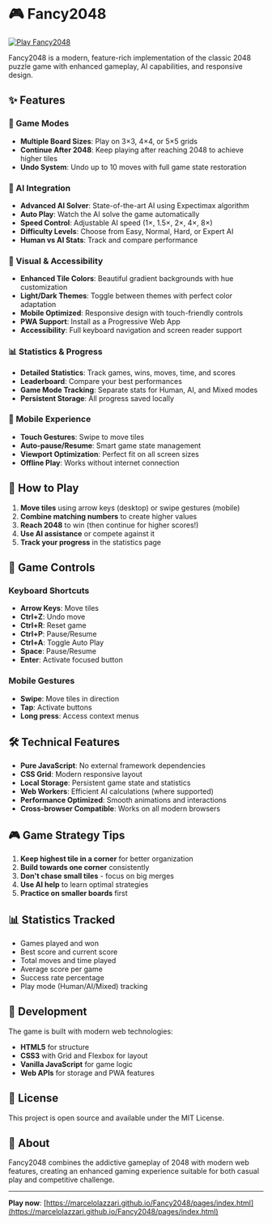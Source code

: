 # 🎮 Fancy2048

[![Play Fancy2048](https://img.shields.io/badge/Play-Fancy2048-brightgreen?style=for-the-badge)](https://marcelolazzari.github.io/Fancy2048/pages/index.html)

Fancy2048 is a modern, feature-rich implementation of the classic 2048 puzzle game with enhanced gameplay, AI capabilities, and responsive design.

## ✨ Features

### 🎯 Game Modes
- **Multiple Board Sizes**: Play on 3×3, 4×4, or 5×5 grids
- **Continue After 2048**: Keep playing after reaching 2048 to achieve higher tiles
- **Undo System**: Undo up to 10 moves with full game state restoration

### 🤖 AI Integration
- **Advanced AI Solver**: State-of-the-art AI using Expectimax algorithm
- **Auto Play**: Watch the AI solve the game automatically
- **Speed Control**: Adjustable AI speed (1×, 1.5×, 2×, 4×, 8×)
- **Difficulty Levels**: Choose from Easy, Normal, Hard, or Expert AI
- **Human vs AI Stats**: Track and compare performance

### 🎨 Visual & Accessibility
- **Enhanced Tile Colors**: Beautiful gradient backgrounds with hue customization
- **Light/Dark Themes**: Toggle between themes with perfect color adaptation
- **Mobile Optimized**: Responsive design with touch-friendly controls
- **PWA Support**: Install as a Progressive Web App
- **Accessibility**: Full keyboard navigation and screen reader support

### 📊 Statistics & Progress
- **Detailed Statistics**: Track games, wins, moves, time, and scores
- **Leaderboard**: Compare your best performances
- **Game Mode Tracking**: Separate stats for Human, AI, and Mixed modes
- **Persistent Storage**: All progress saved locally

### 📱 Mobile Experience
- **Touch Gestures**: Swipe to move tiles
- **Auto-pause/Resume**: Smart game state management
- **Viewport Optimization**: Perfect fit on all screen sizes
- **Offline Play**: Works without internet connection

## 🚀 How to Play

1. **Move tiles** using arrow keys (desktop) or swipe gestures (mobile)
2. **Combine matching numbers** to create higher values
3. **Reach 2048** to win (then continue for higher scores!)
4. **Use AI assistance** or compete against it
5. **Track your progress** in the statistics page

## 🎯 Game Controls

### Keyboard Shortcuts
- **Arrow Keys**: Move tiles
- **Ctrl+Z**: Undo move
- **Ctrl+R**: Reset game
- **Ctrl+P**: Pause/Resume
- **Ctrl+A**: Toggle Auto Play
- **Space**: Pause/Resume
- **Enter**: Activate focused button

### Mobile Gestures
- **Swipe**: Move tiles in direction
- **Tap**: Activate buttons
- **Long press**: Access context menus

## 🛠 Technical Features

- **Pure JavaScript**: No external framework dependencies
- **CSS Grid**: Modern responsive layout
- **Local Storage**: Persistent game state and statistics
- **Web Workers**: Efficient AI calculations (where supported)
- **Performance Optimized**: Smooth animations and interactions
- **Cross-browser Compatible**: Works on all modern browsers

## 🎮 Game Strategy Tips

1. **Keep highest tile in a corner** for better organization
2. **Build towards one corner** consistently
3. **Don't chase small tiles** - focus on big merges
4. **Use AI help** to learn optimal strategies
5. **Practice on smaller boards** first

## 📊 Statistics Tracked

- Games played and won
- Best score and current score
- Total moves and time played
- Average score per game
- Success rate percentage
- Play mode (Human/AI/Mixed) tracking

## 🔧 Development

The game is built with modern web technologies:
- **HTML5** for structure
- **CSS3** with Grid and Flexbox for layout
- **Vanilla JavaScript** for game logic
- **Web APIs** for storage and PWA features

## 📄 License

This project is open source and available under the MIT License.

## 🎯 About

Fancy2048 combines the addictive gameplay of 2048 with modern web features, creating an enhanced gaming experience suitable for both casual play and competitive challenge.

---

**Play now**: [https://marcelolazzari.github.io/Fancy2048/pages/index.html](https://marcelolazzari.github.io/Fancy2048/pages/index.html)
